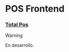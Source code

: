 # POS Frontend

### [Total Pos](https://github.com/ushieru/total-pos)

> [!WARNING]
> En desarrollo.